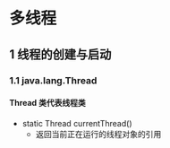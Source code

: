 <link rel=stylesheet href="style.css">

# 多线程
## 1 线程的创建与启动
### 1.1 java.lang.Thread
#### Thread 类代表线程类
- static Thread currentThread()
  - 返回当前正在运行的线程对象的引用